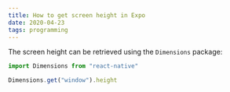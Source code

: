 ```yaml
---
title: How to get screen height in Expo
date: 2020-04-23
tags: programming
---
```

The screen height can be retrieved using the `Dimensions` package: 

```javascript
import Dimensions from "react-native"

Dimensions.get("window").height
```

